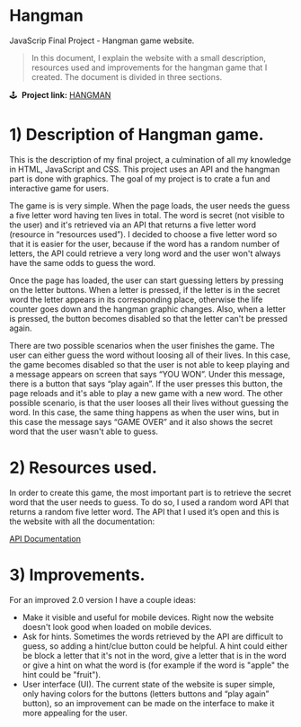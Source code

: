 # Hangman

JavaScrip Final Project - Hangman game website.

> In this document, I explain the website with a small description, resources used and improvements for the hangman game that I created. The document is divided in three sections.
> 

🕹️  **Project link:** [HANGMAN](https://celebrated-cuchufli-5ef825.netlify.app/)

# 1) Description of Hangman game.

This is the description of my final project, a culmination of all my knowledge in HTML, JavaScript and CSS. This project uses an API and the hangman part is done with graphics. The goal of my project is to crate a fun and interactive game for users. 

The game is is very simple. When the page loads, the user needs the guess a five letter word having ten lives in total. The word is secret (not visible to the user) and it's retrieved via an API that returns a five letter word (resource in “resources used”). I decided to choose a five letter word so that it is easier for the user, because if the word has a random number of letters, the API could retrieve a very long word and the user won't always have the same odds to guess the word.

Once the page has loaded, the user can start guessing letters by pressing on the letter buttons. When a letter is pressed, if the letter is in the secret word the letter appears in its corresponding place, otherwise the life counter goes down and the hangman graphic changes. Also, when a letter is pressed, the button becomes disabled so that the letter can't be pressed again.

There are two possible scenarios when the user finishes the game. The user can either guess the word without loosing all of their lives. In this case, the game becomes disabled so that the user is not able to keep playing and a message appears on screen that says “YOU WON”. Under this message, there is a button that says “play again”. If the user presses this button, the page reloads and it's able to play a new game with a new word. The other possible scenario, is that the user looses all their lives without guessing the word. In this case, the same thing happens as when the user wins, but in this case the message says “GAME OVER” and it also shows the secret word that the user wasn't able to guess.

# 2) Resources used.

In order to create this game, the most important part is to retrieve the secret word that the user needs to guess. To do so, I used a random word API that returns a random five letter word. The API that I used it’s open and this is the website with all the documentation:

[API Documentation](http://random-word-api.herokuapp.com/home)

# 3) Improvements.

For an improved 2.0 version I have a couple ideas:

- Make it visible and useful for mobile devices. Right now the website doesn't look good when loaded on mobile devices.
- Ask for hints. Sometimes the words retrieved by the API are difficult to guess, so adding a hint/clue button could be helpful. A hint could either be block a letter that it's not in the word, give a letter that is in the word or give a hint on what the word is (for example if the word is "apple" the hint could be "fruit").
- User interface (UI). The current state of the website is super simple, only having colors for the buttons (letters buttons and “play again” button), so an improvement can be made on the interface to make it more appealing for the user.
